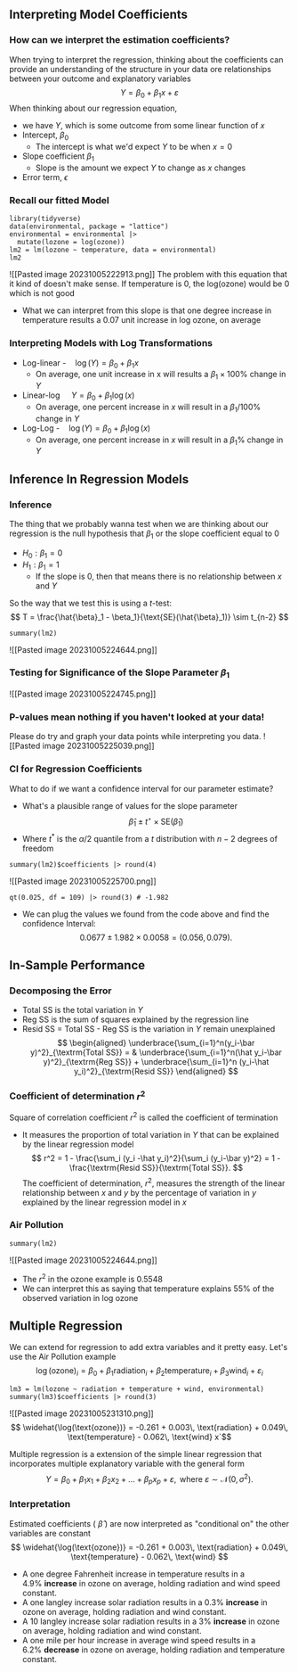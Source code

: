 ## Interpreting Model Coefficients
### How can we interpret the estimation coefficients?
When trying to interpret the regression, thinking about the coefficients can provide an understanding of the structure in your data ore relationships between your outcome and explanatory variables
$$
Y = \beta_0 + \beta_1 x + \varepsilon
$$
When thinking about our regression equation,
- we have $Y$, which is some outcome from some linear function of $x$
- Intercept, $\beta_0$
	- The intercept is what we'd expect $Y$ to be when $x = 0$ 
- Slope coefficient $\beta_1$
	- Slope is the amount we expect $Y$ to change as $x$ changes
- Error term, $\epsilon$
### Recall our fitted Model
```
library(tidyverse)
data(environmental, package = "lattice")
environmental = environmental |> 
  mutate(lozone = log(ozone))
lm2 = lm(lozone ~ temperature, data = environmental)
lm2
```
![[Pasted image 20231005222913.png]]
The problem with this equation that it kind of doesn't make sense. If temperature is 0, the log(ozone) would be 0 which is not good
- What we can interpret from this slope is that one degree increase in temperature results a 0.07 unit increase in log ozone, on average

### Interpreting Models with Log Transformations
- Log-linear -$\quad \log(Y) = \beta_0 + \beta_1 x$
	- On average, one unit increase in x will results a $\beta_1 \times 100\%$ change in $Y$
- Linear-log $\quad Y = \beta_0 + \beta_1 \log(x)$
	- On average, one percent increase in $x$ will result in a $\beta_1/100\%$ change in $Y$
- Log-Log -$\quad \log(Y) = \beta_0 + \beta_1 \log(x)$
	- On average, one percent increase in $x$ will result in a $\beta_1\%$ change in $Y$
## Inference In Regression Models
### Inference
The thing that we probably wanna test when we are thinking about our regression is the null hypothesis that $\beta_1$ or the slope coefficient equal to 0
- $H_0: \beta_1 = 0$
- $H_1: \beta_1 = 1$
	- If the slope is 0, then that means there is no relationship between $x$ and $Y$

So the way that we test this is using a $t$-test:
$$
T = \frac{\hat{\beta}_1 - \beta_1}{\text{SE}(\hat{\beta}_1)} \sim t_{n-2}
$$
```
summary(lm2)
```
![[Pasted image 20231005224644.png]]
### Testing for Significance of the Slope Parameter $\beta_1$
![[Pasted image 20231005224745.png]]

### P-values mean nothing if you haven't looked at your data!
Please do try and graph your data points while interpreting you data. 
![[Pasted image 20231005225039.png]]

### CI for Regression Coefficients
What to do if we want a confidence interval for our parameter estimate? 
- What's a plausible range of values for the slope parameter
$$
\hat{\beta}_1 \pm t^\star \times \text{SE}(\hat{\beta}_1)
$$
- Where $t^*$ is the $\alpha/2$ quantile from a $t$ distribution with $n-2$ degrees of freedom
```
summary(lm2)$coefficients |> round(4)
```
![[Pasted image 20231005225700.png]]
```
qt(0.025, df = 109) |> round(3) # -1.982
```

- We can plug the values we found from the code above and find the confidence Interval:
$$
0.0677 \pm 1.982 \times 0.0058 = (0.056, 0.079).
$$
## In-Sample Performance
### Decomposing the Error
- Total SS is the total variation in $Y$
- Reg SS is the sum of squares explained by the regression line
- Resid SS = Total SS - Reg SS is the variation in $Y$ remain unexplained
$$
\begin{aligned}
\underbrace{\sum_{i=1}^n(y_i-\bar y)^2}_{\textrm{Total SS}} = & \underbrace{\sum_{i=1}^n(\hat y_i-\bar y)^2}_{\textrm{Reg SS}} + \underbrace{\sum_{i=1}^n (y_i-\hat y_i)^2}_{\textrm{Resid SS}}
\end{aligned}
$$
### Coefficient of determination $r^2$
Square of correlation coefficient $r^2$ is called the coefficient of termination
- It measures the proportion of total variation in $Y$ that can be explained by the linear regression model
$$
r^2 = 1 - \frac{\sum_i (y_i -\hat y_i)^2}{\sum_i (y_i-\bar y)^2} = 1 - \frac{\textrm{Resid SS}}{\textrm{Total SS}}.
$$
The coefficient of determination, $r^2$, measures the strength of the linear relationship between $x$ and $y$ by the percentage of variation in $y$ explained by the linear regression model in $x$
### Air Pollution
```
summary(lm2)
```
![[Pasted image 20231005224644.png]]
- The $r^2$ in the ozone example is 0.5548
- We can interpret this as saying that temperature explains 55% of the observed variation in log ozone

## Multiple Regression
We can extend for regression to add extra variables and it pretty easy. Let's use the Air Pollution example
$$
\log(\text{ozone})_i = \beta_0 + \beta_1 \text{radiation}_i + \beta_2 \text{temperature}_i + \beta_3 \text{wind}_i + \varepsilon_i
$$
```
lm3 = lm(lozone ~ radiation + temperature + wind, environmental)
summary(lm3)$coefficients |> round(3)
```
![[Pasted image 20231005231310.png]]
$$
\widehat{\log(\text{ozone})} = -0.261 + 0.003\, \text{radiation} + 0.049\, \text{temperature} - 0.062\, \text{wind}
	x`$$

Multiple regression is a extension of the simple linear regression that incorporates multiple explanatory variable with the general form
$$
Y = \beta_0 + \beta_1 x_1 + \beta_2 x_2 + \ldots + \beta_p x_p + \varepsilon, \text { where }\varepsilon\sim \mathcal{N}(0,\sigma^2).
$$
### Interpretation
Estimated coefficients ( $\hat{\beta}$ ) are now interpreted as "conditional on" the other variables are constant
$$
\widehat{\log(\text{ozone})} = -0.261 + 0.003\, \text{radiation} + 0.049\, \text{temperature} - 0.062\, \text{wind}
$$
- A one degree Fahrenheit increase in temperature results in a 4.9% **increase** in ozone on average, holding radiation and wind speed constant.
- A one langley increase solar radiation results in a 0.3% **increase** in ozone on average, holding radiation and wind constant.
- A 10 langley increase solar radiation results in a 3% **increase** in ozone on average, holding radiation and wind constant.
- A one mile per hour increase in average wind speed results in a 6.2% **decrease** in ozone on average, holding radiation and temperature constant.
